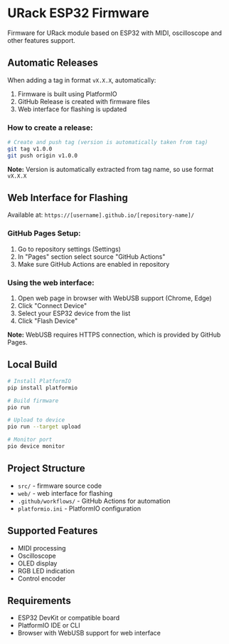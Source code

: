 # URack ESP32 Firmware

Firmware for URack module based on ESP32 with MIDI, oscilloscope and other features support.

## Automatic Releases

When adding a tag in format `vX.X.X`, automatically:
1. Firmware is built using PlatformIO
2. GitHub Release is created with firmware files
3. Web interface for flashing is updated

### How to create a release:

```bash
# Create and push tag (version is automatically taken from tag)
git tag v1.0.0
git push origin v1.0.0
```

**Note:** Version is automatically extracted from tag name, so use format `vX.X.X`

## Web Interface for Flashing

Available at: `https://[username].github.io/[repository-name]/`

### GitHub Pages Setup:

1. Go to repository settings (Settings)
2. In "Pages" section select source "GitHub Actions"
3. Make sure GitHub Actions are enabled in repository

### Using the web interface:

1. Open web page in browser with WebUSB support (Chrome, Edge)
2. Click "Connect Device"
3. Select your ESP32 device from the list
4. Click "Flash Device"

**Note:** WebUSB requires HTTPS connection, which is provided by GitHub Pages.

## Local Build

```bash
# Install PlatformIO
pip install platformio

# Build firmware
pio run

# Upload to device
pio run --target upload

# Monitor port
pio device monitor
```

## Project Structure

- `src/` - firmware source code
- `web/` - web interface for flashing
- `.github/workflows/` - GitHub Actions for automation
- `platformio.ini` - PlatformIO configuration

## Supported Features

- MIDI processing
- Oscilloscope
- OLED display
- RGB LED indication
- Control encoder

## Requirements

- ESP32 DevKit or compatible board
- PlatformIO IDE or CLI
- Browser with WebUSB support for web interface 